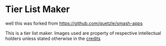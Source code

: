 # Tier List Maker

well this was forked from https://github.com/quetzle/smash-apps

This is a tier list maker. Images used are property of respective intellectual holders unless stated otherwise in the [credits](https://github.com/fe-tier-list-maker/fe-tier-list-maker.github.io/blob/master/CREDITS.md)
